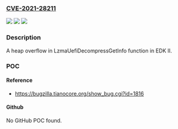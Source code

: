 ### [CVE-2021-28211](https://cve.mitre.org/cgi-bin/cvename.cgi?name=CVE-2021-28211)
![](https://img.shields.io/static/v1?label=Product&message=EDK%20II&color=blue)
![](https://img.shields.io/static/v1?label=Version&message=%3D%20edk2-stable202008%20&color=brighgreen)
![](https://img.shields.io/static/v1?label=Vulnerability&message=A%20case%20of%20CWE-122%20is%20occurring%20in%20the%20LzmaUefiDecompressGetInfo%20function.&color=brighgreen)

### Description

A heap overflow in LzmaUefiDecompressGetInfo function in EDK II.

### POC

#### Reference
- https://bugzilla.tianocore.org/show_bug.cgi?id=1816

#### Github
No GitHub POC found.

